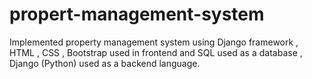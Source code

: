 # propert-management-system

Implemented property management system using 
Django framework , HTML , CSS , Bootstrap used in 
frontend and SQL used as a database , Django 
(Python) used as a backend language.
